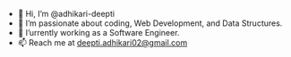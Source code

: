 - 👋 Hi, I’m @adhikari-deepti
- 👀 I’m passionate about coding, Web Development, and Data Structures.
- 🌱 I’urrently working as a Software Engineer.
- 📫 Reach me at deepti.adhikari02@gmail.com

<!---
adhikari-deepti/adhikari-deepti is a ✨ special ✨ repository because its `README.md` (this file) appears on your GitHub profile.
You can click the Preview link to take a look at your changes.
--->
